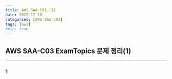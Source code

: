 ```yaml
---
title: AWS SAA-C03_(1)
date: 2022-12-28
categories: [AWS SAA-C03]
tags: [aws]
#pin: true
---
```


## AWS SAA-C03 ExamTopics 문제 정리(1)

---

### 1

